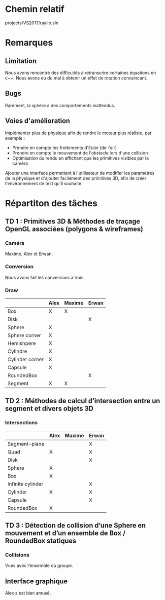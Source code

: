 # Chemin relatif

projects/VS2017/raylib.sln

# Remarques

## Limitation

Nous avons rencontré des difficultés à retranscrire certaines équations en c++.
Nous avons eu du mal à obtenir un effet de rotation convaincant.

## Bugs

Rarement, la sphère a des comportements inattendus.

## Voies d'amélioration

Implémenter plus de physique afin de rendre le moteur plus réaliste, par exemple :
- Prendre en compte les frottements d'Euler (de l'air)
- Prendre en compte le mouvement de l'obstacle lors d'une collision
- Optimisation du rendu en affichant que les primitives visibles par la caméra

Ajouter une interface permettant à l'utilisateur de modifier les paramètres de la physique et d'ajouter facilement des primitives 3D, afin de créer l'environnement de test qu'il souhaite.

# Répartiton des tâches

## TD 1 : Primitives 3D & Méthodes de traçage OpenGL associées (polygons & wireframes)

### Caméra

Maxime, Alex et Erwan.

### Conversion

Nous avons fait les conversions à trois.

### Draw

|                 	| Alex 	| Maxime 	| Erwan 	|
|-----------------	|------	|--------	|-------	|
| Box             	|   X  	|    X   	|       	|
| Disk            	|      	|        	|   X   	|
| Sphere          	|   X  	|        	|       	|
| Sphere corner   	|   X  	|        	|       	|
| Hemishpere      	|   X  	|        	|       	|
| Cylindre        	|   X  	|        	|       	|
| Cylinder corner 	|   X  	|        	|       	|
| Capsule         	|   X  	|        	|       	|
| RoundedBox      	|      	|        	|   X   	|
| Segment         	|   X  	|    X   	|       	|

## TD 2 : Méthodes de calcul d’intersection entre un segment et divers objets 3D

### Intersections

|                   	| Alex 	| Maxime 	| Erwan 	|
|-------------------	|------	|--------	|-------	|
| Segment-plane     	|      	|        	|   X   	|
| Quad              	|   X  	|        	|   X   	|
| Disk              	|      	|        	|   X   	|
| Sphere            	|   X  	|        	|       	|
| Box               	|   X  	|        	|       	|
| Infinite cylinder 	|      	|        	|   X   	|
| Cylinder          	|   X  	|        	|   X   	|
| Capsule           	|      	|        	|   X   	|
| RoundedBox        	|   X  	|        	|       	|

## TD 3 : Détection de collision d’une Sphere en mouvement et d’un ensemble de Box / RoundedBox statiques

### Collisions

Vues avec l'ensemble du groupe.

## Interface graphique

Alex s'est bien amusé.
